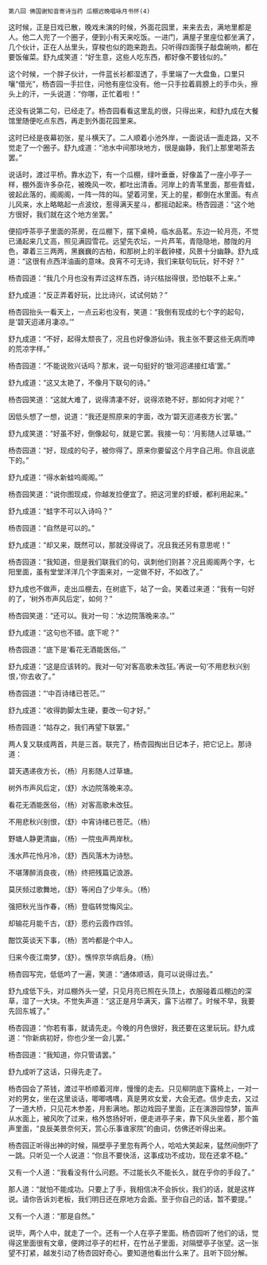     第八回 佛国谢知音寄诗当药 瓜棚迟晚唱咏月书怀(4) 

   这时候，正是日戏已散，晚戏未演的时候，外面花园里，来来去去，满地里都是人。他二人兜了一个圈子，便到小有天来吃饭。一进门，满屋子里座位都坐满了，几个伙计，正在人丛里头，穿梭也似的跑来跑去。只听得四面筷子敲盘碗响，都在要饭催菜。舒九成笑道：“好生意，这些人吃东西，都好像不要钱似的。”

   这个时候，一个胖子伙计，一件蓝长衫都湿透了，手里端了一大盘鱼，口里只嚷“借光”，杨杏园一手拦住，问他有座位没有。他一只手拉着肩膀上的手巾头，擦头上的汗，一头说道：“你哪，正忙着啦！”

   还没有说第二句，已经走了。杨杏园看看这里乱的很，只得出来，和舒九成在大餐馆里随便吃点东西，再走到外面花园里来。

   这时已经是夜幕初张，星斗横天了。二人顺着小池外岸，一面说话一面走路，又不觉走了一个圈子。舒九成道：“池水中间那块地方，很是幽静，我们上那里喝茶去罢。”

   说话时，渡过平桥。靠水边下，有一个瓜棚，绿叶垂垂，好像盖了一座小亭子一样，棚外面许多杂花，被晚风一吹，都吐出清香。河岸上的青苇里面，那些青蛙，彼起此落的，阁阁阁，一阵一阵的叫。望着河里，天上的星，都倒在水里面。有点儿风来，水上略略起一点波纹，惹得满天星斗，都摇动起来。杨杏园道：“这个地方很好，我们就在这个地方坐罢。”

   便招呼茶亭子里面的茶房，在瓜棚下，摆下桌椅，临水品茗。东边一轮月亮，不觉已涌起来几丈高，照见满园雪花。远望先农坛，一片芦苇，青隐隐地，膝陇的月色，罩着三三两两，黑巍巍的古柏，和那树上的半截钟楼，风景十分幽静。舒九成道：“这很有点西洋油画的意味。良宵不可无诗，我们来联句玩玩，好不好？”

   杨杏园道：“我几个月也没有弄过这样东西，诗兴枯拙得很，恐怕联不上来。”

   舒九成道：“反正弄着好玩，比比诗兴，试试何妨？”

   杨杏园抬头一看天上，一点云彩也没有，笑道：“我倒有现成的七个字的起句，是‘碧天迢递月凄凉。’”

   舒九成道：“不好，起得太颓丧了，况且也好像游仙诗。我主张不要这些无病而呻的荒凉字样。”

   杨杏园道：“不能说败兴话吗？那末，说一句挺好的‘银河迢递接红墙’罢。”

   舒九成道：“这又太艳了，不像月下联句的诗。”

   杨杏园笑道：“这就大难了，说得清凄不好，说得浓艳不好，那如何才对呢？”

   因低头想了一想，说道：“我还是照原来的字面，改为‘碧天迢递夜方长’罢。”

   舒九成笑道：“好虽不好，倒像起句，就是它罢。我接一句：‘月影随人过草塘。’”

   杨杏园道：“好，现成的句子，被你得了。原来你要留这个月字自己用。你且说底下的。”

   舒九成道：“得水新蛙呜阁阁。’”

   杨杏园笑道：“说你图现成，你越发捡便宜了。把这河里的虾蟆，都利用起来。”

   舒九成道：“蛙字不可以入诗吗？”

   杨杏园道：“自然是可以的。”

   舒九成道：“却又来，既然可以，那就没得说了。况且我还另有意思呢！”

   杨杏园道：“我知道，但是我们联我们的句，讽刺他们则甚？况且阁阁两个字，七阳里面，虽有堂堂洋洋几个字面来对，一定做不好，不如改了。”

   舒九成也不做声，走出瓜棚去，在树底下，站了一会。笑着过来道：“我有一句好的了，‘树外市声风后定’，如何？”

   杨杏园笑道：“还可以。我对一句：‘水边院落晚来凉。’”

   舒九成道：“这句也不错。底下呢？”

   杨杏园道：“底下是‘看花无酒能医俗。’”

   舒九成道：“这是应该转的。我对一句‘对客高歌未改狂。’再说一句‘不用悲秋兴别恨，’你去收了。”

   杨杏园道：“‘中百诗绪已苍茫。’”

   舒九成道：“收得韵脚太生硬，要改一句才好。”

   杨杏园道：“姑存之，我们再望下联罢。”

   两人复又联成两首，共是三首。联完了，杨杏园掏出日记本子，把它记上。那诗道：

   碧天遇递夜方长，（杨）月影随人过草塘。

   树外市声风后定，（舒）水边院落晚来凉。

   看花无酒能医俗，（杨）对客高歌未改狂。

   不用悲秋兴别恨，（舒）中宵诗绪已苍茫。（杨）

   野塘人静更清幽，（杨）一院虫声两岸秋。

   浅水芦花怜月冷，（舒）西风落木为诗愁。

   不堪薄醉消良夜，（杨）终把残篇记浪游。

   莫厌频过歌舞地，（舒）等闲白了少年头。（杨）

   强把秋光当作春，（杨）登临转觉悔风尘。

   却输花月能千古，（舒）愿约云霞作四邻。

   酣饮英谈天下事，（杨）苦吟都是个中人。

   归来今夜江南梦，（舒）。憔悴京华病后身。（杨）

   杨杏园写完，低低吟了一遍，笑道：“通体顺话，竟可以说得过去。”

   舒九成低下头，对瓜棚外头一望，只见月亮已照在头顶上，衣服碰着瓜棚边的深草，湿了一大块。不觉失声道：“这正是月华满天，露下沾襟了。时候不早，我要先回东城了。”

   杨杏园道：“你若有事，就请先走。今晚的月色很好，我还要在这里玩玩。舒九成道：“你新病初好，你也少坐一会儿罢。”

   杨杏园道：“我知道，你只管请罢。”

   舒九成听了这话，只得先走了。

   杨杏园会了茶钱，渡过平桥顺着河岸，慢慢的走去。只见柳阴底下露椅上，一对一对的男女，坐在这里谈话，唧唧喁喁，真是男欢女爱，大会无遮。信步走去，又过了一道大桥，只见花木参差，月影满地。那边戏园子里面，正在演游园惊梦，笛声从水面上，被风吹了过来，格外悠扬好听，便走进亭子来，靠下风头坐着，那个笛声里面，“良辰美景奈何天，赏心乐事谁家院”的曲词，仿佛还听得出来。

   杨杏园正听得出神的时候，隔壁亭子里忽有两个人，哈哈大笑起来，猛然间倒吓了一跳。只听见一个人说道：“你且不要快活，这事成功不成功，现在还拿不稳。”

   又有一个人道：“我看没有什么问题。不过能长久不能长久，就在乎你的手段了。”

   那人道：“就怕不能成功。只要上了手，我相信决不会拆伙，我们的话，就是这样说。请你告诉刘老板，我们明日还在原地方会面。至于你自己的话，暂不要提。”

   又有一个人道：“那是自然。”

   说毕，两个人中，就走了一个。还有一个人在亭子里面。杨杏园听了他们的话，觉得这里面很有文章，便跨过亭子的栏杆，在竹丛子里面，对隔壁亭子张望。这一张望不打紧，越发引动了杨杏园好奇心。要知道他看出什么来了。且听下回分解。

